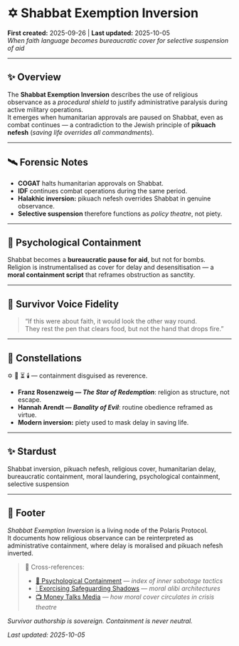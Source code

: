 # ✡️ Shabbat Exemption Inversion  
**First created:** 2025-09-26 | **Last updated:** 2025-10-05  
*When faith language becomes bureaucratic cover for selective suspension of aid*  

---

## ✨ Overview  

The **Shabbat Exemption Inversion** describes the use of religious observance as a *procedural shield* to justify administrative paralysis during active military operations.  
It emerges when humanitarian approvals are paused on Shabbat, even as combat continues — a contradiction to the Jewish principle of **pikuach nefesh** (*saving life overrides all commandments*).  

---

## 🛰️ Forensic Notes  

- **COGAT** halts humanitarian approvals on Shabbat.  
- **IDF** continues combat operations during the same period.  
- **Halakhic inversion:** pikuach nefesh overrides Shabbat in genuine observance.  
- **Selective suspension** therefore functions as *policy theatre*, not piety.  

---

## 🧠 Psychological Containment  

Shabbat becomes a **bureaucratic pause for aid**, but not for bombs.  
Religion is instrumentalised as cover for delay and desensitisation — a **moral containment script** that reframes obstruction as sanctity.  

---

## 🐅 Survivor Voice Fidelity  

> “If this were about faith, it would look the other way round.  
> They rest the pen that clears food, but not the hand that drops fire.”  

---

## 🌌 Constellations  

✡️ 🧠 ⏳ 🕯️ — containment disguised as reverence.  
- **Franz Rosenzweig — *The Star of Redemption***: religion as structure, not escape.  
- **Hannah Arendt — *Banality of Evil***: routine obedience reframed as virtue.  
- **Modern inversion:** piety used to mask delay in saving life.

---

## ✨ Stardust  

Shabbat inversion, pikuach nefesh, religious cover, humanitarian delay, bureaucratic containment, moral laundering, psychological containment, selective suspension

---

## 🏮 Footer  

*Shabbat Exemption Inversion* is a living node of the Polaris Protocol.  
It documents how religious observance can be reinterpreted as administrative containment, where delay is moralised and pikuach nefesh inverted.  

> 📡 Cross-references:
> 
> - [🧠 Psychological Containment](./README.md) — *index of inner sabotage tactics*  
> - [🕯 Exorcising Safeguarding Shadows](../../🕯_Exorcising_Safeguarding_Shadows/) — *moral alibi architectures*  
> - [📺 Money Talks Media](../../📺_Money_Talks_Media/) — *how moral cover circulates in crisis theatre*  

*Survivor authorship is sovereign. Containment is never neutral.*  

_Last updated: 2025-10-05_
